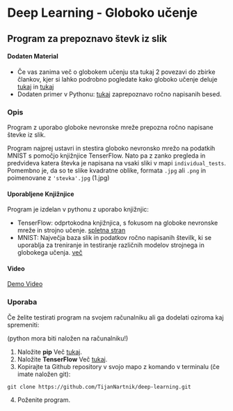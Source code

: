 # Deep Learning - Globoko učenje
## Program za prepoznavo števk iz slik

#### Dodaten Material
- Če vas zanima več o globokem učenju sta tukaj 2 povezavi do zbirke člankov, kjer si lahko podrobno pogledate kako globoko učenje deluje [tukaj](https://www.analyticsvidhya.com/blog/2021/06/a-comprehensive-tutorial-on-deep-learning-part-2/) in [tukaj](https://medium.com/@aspershupadhyay/mastering-deep-learning-20-key-concepts-explained-ea405aa6603d)
- Dodaten primer v Pythonu: [tukaj](https://pylessons.com/handwriting-recognition) zaprepoznavo ročno napisanih besed.

  
### Opis
Program z uporabo globoke nevronske mreže prepozna ročno napisane števke iz slik.

Program najprej ustavri in stestira globoko nevronsko mrežo na podatkih MNIST s pomočjo knjižnjice TenserFlow.
Nato pa z zanko pregleda in predvideva katera števka je napisana na vsaki sliki v mapi `individual_tests`. Pomembno je, da so te slike kvadratne oblike, formata `.jpg` ali `.png` in poimenovane z `'stevka'.jpg` (1.jpg) 

#### Uporabljene Knjižnjice
Program je izdelan v pythonu z uporabo knjižnjic:
- TenserFlow: odprtokodna knjižnjica, s fokusom na globoke nevronske mreže in strojno učenje. [spletna stran](teshttps://www.tensorflow.org/t)
- MNIST: Največja baza slik in podatkov ročno napisanih številk, ki se uporablja za treniranje in testiranje različnih modelov strojnega in globokega učenja. [več](https://en.wikipedia.org/wiki/MNIST_database)

#### Video
[Demo Video](demo.mp4)

### Uporaba
Če želite testirati program na svojem računalniku ali ga dodelati oziroma kaj spremeniti:

(python mora biti naložen na računalniku!)

1. Naložite **pip**
Več [tukaj](https://pip.pypa.io/en/stable/installation/).
2. Naložite **TenserFlow**
Več [tukaj](https://www.tensorflow.org/install).
3. Kopirajte ta Github repository v svojo mapo z komando v terminalu (če imate naložen git):
```
git clone https://github.com/TijanNartnik/deep-learning.git
```
4. Poženite program.
   
